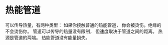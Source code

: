 # 热能管道

可以传导热量，有两种类型：
如果你接触普通的热能管道，
你会被烫伤。绝缘的不会烫伤你。
管道可以传导的热量没有限制，
但速度取决于管道之间的距离。
热源是管道的两端。
热能管道没有能量损失。